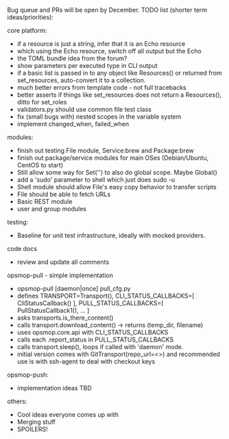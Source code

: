 Bug queue and PRs will be open by December.  TODO list (shorter term ideas/priorities):

core platform:
* if a resource is just a string, infer that it is an Echo resource
* which using the Echo resource, switch off all output but the Echo
* the TOML bundle idea from the forum?
* show parameters per executed type in CLI output
* if a basic list is passed in to any object like Resources() or returned from set_resources, auto-convert it to a collection.
* much better errors from template code - not full tracebacks
* better asserts if things like set_resources does not return a Resources(), ditto for set_roles
* validators.py should use common file test class
* fix (small bugs with) nested scopes in the variable system
* implement changed_when, failed_when

modules:
* finish out testing File module, Service:brew and Package:brew
* finish out package/service modules for main OSes (Debian/Ubuntu, CentOS to start)
* Still allow some way for Set('') to also do global scope.  Maybe Global()
* add a 'sudo' parameter to shell which just does sudo -u
* Shell module should allow File's easy copy behavior to transfer scripts
* File should be able to fetch URLs
* Basic REST module
* user and group modules

testing:
* Baseline for unit test infrastructure, ideally with mocked providers.

code docs
* review and update all comments

opsmop-pull - simple implementation
* opsmop-pull [daemon|once] pull_cfg.py
* defines TRANSPORT=Transport(), CLI_STATUS_CALLBACKS=[ CliStatusCallback() ], PULL_STATUS_CALLBACKS=[ PullStatusCallback1(), ... ]
* asks transports.is_there_content()
* calls transport.download_content() -> returns (temp_dir, filename)
* uses opsmop.core.api with CLI_STATUS_CALLBACKS
* calls each .report_status in PULL_STATUS_CALLBACKS
* calls transport.sleep(), loops if called with 'daemon' mode.
* initial version comes with GitTransport(repo_url=<>) and recommended use is with ssh-agent to deal with checkout keys

opsmop-push:
* implementation ideas TBD

others:
* Cool ideas everyone comes up with
* Merging stuff
* SPOILERS!


